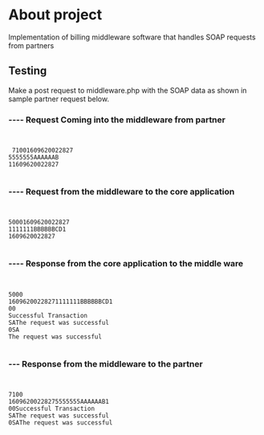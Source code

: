 # About project
Implementation of billing middleware software that handles SOAP requests from partners

## Testing
Make a post request to middleware.php with the SOAP data as shown in sample partner request below.

### ---- Request Coming into the middleware from partner
<code>
<?xml version="1.0" encoding="utf-8"?><soap11:Envelope xmlns:soap11="http://schemas.xmlsoap.org/soap/envelope/" 
xmlns:xsi="http://www.w3.org/2001/XMLSchema-instance" xmlns:xs="http://www.w3.org/2001/XMLSchema" xmlns:tns="http://sdf.cellc.net/" 
xmlns:ns="http://sdf.cellc.net/commonDataModel" xmlns="http://sdf.cellc.net/">
<soap11:Body> <ns:SDF_Data><ns:header><ns:processTypeID>7100</ns:processTypeID><ns:externalReference>1609620022827</ns:externalReference>
<ns:sourceID>5555555</ns:sourceID><ns:username>AAA</ns:username><ns:password>AAAB</ns:password>
<ns:processFlag>1</ns:processFlag></ns:header><ns:parameters><ns:parameter name="I_TRANSACTION_ID">1609620022827</ns:parameter></ns:parameters>
</ns:SDF_Data></soap11:Body></soap11:Envelope>
</code>

### ---- Request from the middleware to the core application
<code>
<?xml version="1.0" encoding="utf-8"?><soap11:Envelope xmlns:soap11="http://schemas.xmlsoap.org/soap/envelope/" 
xmlns:xsi="http://www.w3.org/2001/XMLSchema-instance" xmlns:xs="http://www.w3.org/2001/XMLSchema" xmlns:tns="http://sdf.cellc.net/" 
xmlns:ns="http://sdf.cellc.net/commonDataModel" xmlns="http://sdf.cellc.net/">
<soap11:Body><ns:SDF_Data><ns:header><ns:processTypeID>5000</ns:processTypeID><ns:externalReference>1609620022827</ns:externalReference>
<ns:sourceID>1111111</ns:sourceID><ns:username>BBB</ns:username><ns:password>BBBCD</ns:password><ns:processFlag>1</ns:processFlag></ns:header>
<ns:parameters><ns:parameter name="I_TRANSACTION_ID">1609620022827</ns:parameter></ns:parameters>
</ns:SDF_Data></soap11:Body></soap11:Envelope>
</code>

### ---- Response from the core application to the middle ware
<code>
<?xml version="1.0" encoding="UTF-8"?><SOAP-ENV:Envelope xmlns:SOAP-ENV="http://schemas.xmlsoap.org/soap/envelope/">
<SOAP-ENV:Body><ns0:SDF_Data xmlns:ns0="http://sdf.cellc.net/commonDataModel" processID=""><ns0:header><ns0:processTypeID>5000</ns0:processTypeID>
<ns0:externalReference>1609620022827</ns0:externalReference><ns0:sourceID>1111111</ns0:sourceID><ns0:username>BBB</ns0:username><ns0:password>BBBCD</ns0:password><ns0:processFlag>1</ns0:processFlag>
</ns0:header><ns0:result><ns0:statusCode>0</ns0:statusCode><ns0:errorCode>0</ns0:errorCode>
<ns0:errorDescription>Successful Transaction</ns0:errorDescription><ns0:resultElements>
<ns0:parameter name="O_RECHARGE_STATUS">SA</ns0:parameter><ns0:parameter name="O_RECHARGE_DESCRIPTION">The request was successful</ns0:parameter>
<ns0:parameter name="O_RESULT">0</ns0:parameter><ns0:parameter name="O_ERROR_CODE">SA</ns0:parameter>
<ns0:parameter name="O_ERROR_DESCRIPTION">The request was successful</ns0:parameter></ns0:resultElements></ns0:result>
</ns0:SDF_Data></SOAP-ENV:Body></SOAP-ENV:Envelope>
</code>

### --- Response from the middleware to the partner
<code>
<?xml version="1.0" encoding="UTF-8"?><SOAP-ENV:Envelope xmlns:SOAP-ENV="http://schemas.xmlsoap.org/soap/envelope/">
<SOAP-ENV:Body><ns0:SDF_Data xmlns:ns0="http://sdf.cellc.net/commonDataModel" processID=""><ns0:header><ns0:processTypeID>7100</ns0:processTypeID>
<ns0:externalReference>1609620022827</ns0:externalReference><ns0:sourceID>5555555</ns0:sourceID><ns0:username>AAA</ns0:username><ns0:password>AAAB</ns0:password><ns0:processFlag>1</ns0:processFlag>
</ns0:header><ns0:result><ns0:statusCode>0</ns0:statusCode><ns0:errorCode>0</ns0:errorCode><ns0:errorDescription>Successful Transaction</ns0:errorDescription>
<ns0:resultElements><ns0:parameter name="O_RECHARGE_STATUS">SA</ns0:parameter><ns0:parameter name="O_RECHARGE_DESCRIPTION">The request was successful</ns0:parameter>
<ns0:parameter name="O_RESULT">0</ns0:parameter><ns0:parameter name="O_ERROR_CODE">SA</ns0:parameter><ns0:parameter name="O_ERROR_DESCRIPTION">The request was successful</ns0:parameter>
</ns0:resultElements></ns0:result></ns0:SDF_Data></SOAP-ENV:Body></SOAP-ENV:Envelope>
</code>
